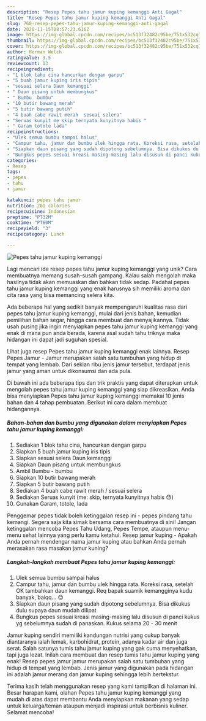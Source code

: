 ```yaml
---
description: "Resep Pepes tahu jamur kuping kemanggi Anti Gagal"
title: "Resep Pepes tahu jamur kuping kemanggi Anti Gagal"
slug: 760-resep-pepes-tahu-jamur-kuping-kemanggi-anti-gagal
date: 2020-11-15T08:57:23.616Z
image: https://img-global.cpcdn.com/recipes/bc513f32482c95be/751x532cq70/pepes-tahu-jamur-kuping-kemanggi-foto-resep-utama.jpg
thumbnail: https://img-global.cpcdn.com/recipes/bc513f32482c95be/751x532cq70/pepes-tahu-jamur-kuping-kemanggi-foto-resep-utama.jpg
cover: https://img-global.cpcdn.com/recipes/bc513f32482c95be/751x532cq70/pepes-tahu-jamur-kuping-kemanggi-foto-resep-utama.jpg
author: Herman Welch
ratingvalue: 3.5
reviewcount: 13
recipeingredient:
- "1 blok tahu cina hancurkan dengan garpu"
- "5 buah jamur kuping iris tipis"
- "sesuai selera Daun kemanggi"
- " Daun pisang untuk membungkus"
- " Bumbu  bumbu"
- "10 butir bawang merah"
- "5 butir bawang putih"
- "4 buah cabe rawit merah  sesuai selera"
- "Seruas kunyit me skip ternyata kunyitnya habis "
- " Garam totole lada"
recipeinstructions:
- "Ulek semua bumbu sampai halus"
- "Campur tahu, jamur dan bumbu ulek hingga rata. Koreksi rasa, setelah OK tambahkan daun kemanggi. Req bapak suamik kemangginya kudu banyak, baiqq... 😌"
- "Siapkan daun pisang yang sudah dipotong sebelumnya. Bisa dikukus dulu supaya daun mudah dilipat"
- "Bungkus pepes sesuai kreasi masing-masing lalu disusun di panci kukus yg sebelumnya sudah di panaskan. Kukus selama 20 - 30 menit"
categories:
- Resep
tags:
- pepes
- tahu
- jamur

katakunci: pepes tahu jamur 
nutrition: 201 calories
recipecuisine: Indonesian
preptime: "PT32M"
cooktime: "PT60M"
recipeyield: "3"
recipecategory: Lunch

---
```



![Pepes tahu jamur kuping kemanggi](https://img-global.cpcdn.com/recipes/bc513f32482c95be/751x532cq70/pepes-tahu-jamur-kuping-kemanggi-foto-resep-utama.jpg)

Lagi mencari ide resep pepes tahu jamur kuping kemanggi yang unik? Cara membuatnya memang susah-susah gampang. Kalau salah mengolah maka hasilnya tidak akan memuaskan dan bahkan tidak sedap. Padahal pepes tahu jamur kuping kemanggi yang enak harusnya sih memiliki aroma dan cita rasa yang bisa memancing selera kita.

Ada beberapa hal yang sedikit banyak mempengaruhi kualitas rasa dari pepes tahu jamur kuping kemanggi, mulai dari jenis bahan, kemudian pemilihan bahan segar, hingga cara membuat dan menyajikannya. Tidak usah pusing jika ingin menyiapkan pepes tahu jamur kuping kemanggi yang enak di mana pun anda berada, karena asal sudah tahu triknya maka hidangan ini dapat jadi suguhan spesial.

Lihat juga resep Pepes tahu jamur kuping kemanggi enak lainnya. Resep Pepes Jamur - Jamur merupakan salah satu tumbuhan yang hidup di tempat yang lembab. Dari sekian ribu jenis jamur tersebut, terdapat jenis jamur yang aman untuk dikonsumsi dan ada pula.


Di bawah ini ada beberapa tips dan trik praktis yang dapat diterapkan untuk mengolah pepes tahu jamur kuping kemanggi yang siap dikreasikan. Anda bisa menyiapkan Pepes tahu jamur kuping kemanggi memakai 10 jenis bahan dan 4 tahap pembuatan. Berikut ini cara dalam membuat hidangannya.

<!--inarticleads1-->

##### Bahan-bahan dan bumbu yang digunakan dalam menyiapkan Pepes tahu jamur kuping kemanggi:

1. Sediakan 1 blok tahu cina, hancurkan dengan garpu
1. Siapkan 5 buah jamur kuping iris tipis
1. Siapkan sesuai selera Daun kemanggi
1. Siapkan  Daun pisang untuk membungkus
1. Ambil  Bumbu - bumbu
1. Siapkan 10 butir bawang merah
1. Siapkan 5 butir bawang putih
1. Sediakan 4 buah cabe rawit merah / sesuai selera
1. Sediakan Seruas kunyit (me: skip, ternyata kunyitnya habis 😓)
1. Gunakan  Garam, totole, lada


Penggemar pepes tidak boleh ketinggalan resep ini - pepes pindang tahu kemangi. Segera saja kita simak bersama cara membuatnya di sini! Jangan ketinggalan mencoba Pepes Tahu Udang, Pepes Tempe, ataupun menu-menu sehat lainnya yang perlu kamu ketahui. Resep jamur kuping - Apakah Anda pernah mendengar nama jamur kuping atau bahkan Anda pernah merasakan rasa masakan jamur kuning? 

<!--inarticleads2-->

##### Langkah-langkah membuat Pepes tahu jamur kuping kemanggi:

1. Ulek semua bumbu sampai halus
1. Campur tahu, jamur dan bumbu ulek hingga rata. Koreksi rasa, setelah OK tambahkan daun kemanggi. Req bapak suamik kemangginya kudu banyak, baiqq... 😌
1. Siapkan daun pisang yang sudah dipotong sebelumnya. Bisa dikukus dulu supaya daun mudah dilipat
1. Bungkus pepes sesuai kreasi masing-masing lalu disusun di panci kukus yg sebelumnya sudah di panaskan. Kukus selama 20 - 30 menit


Jamur kuping sendiri memiliki kandungan nutrisi yang cukup banyak diantaranya ialah lemak, karbohidrat, protein, adanya kadar air dan juga serat. Salah satunya tumis tahu jamur kuping yang gak cuma menyehatkan, tapi juga lezat. Inilah cara membuat dan resep tumis tahu jamur kuping yang enak! Resep pepes jamur jamur merupakan salah satu tumbuhan yang hidup di tempat yang lembab. Jenis jamur yang digunakan pada hidangan ini adalah jamur merang dan jamur kuping sehingga lebih bertekstur. 

Terima kasih telah menggunakan resep yang kami tampilkan di halaman ini. Besar harapan kami, olahan Pepes tahu jamur kuping kemanggi yang mudah di atas dapat membantu Anda menyiapkan makanan yang sedap untuk keluarga/teman ataupun menjadi inspirasi untuk berbisnis kuliner. Selamat mencoba!
